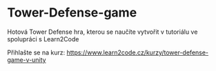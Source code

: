 # Tower-Defense-game

Hotová Tower Defense hra, kterou se naučíte vytvořit v tutoriálu ve spolupráci s Learn2Code

Přihlašte se na kurz:
https://www.learn2code.cz/kurzy/tower-defense-game-v-unity
